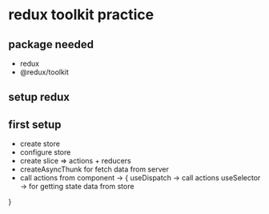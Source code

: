 # redux toolkit practice

## package needed
* redux
* @redux/toolkit

## setup redux

## first setup
* create store
* configure store
* create slice => actions + reducers
* createAsyncThunk for fetch data from server
* call actions from component -> {
    useDispatch -> call actions
    useSelector -> for getting state data from store
    
}
